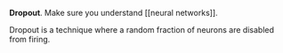 **Dropout**. Make sure you understand [[neural networks]].

Dropout is a technique where a random fraction of neurons are disabled from firing.